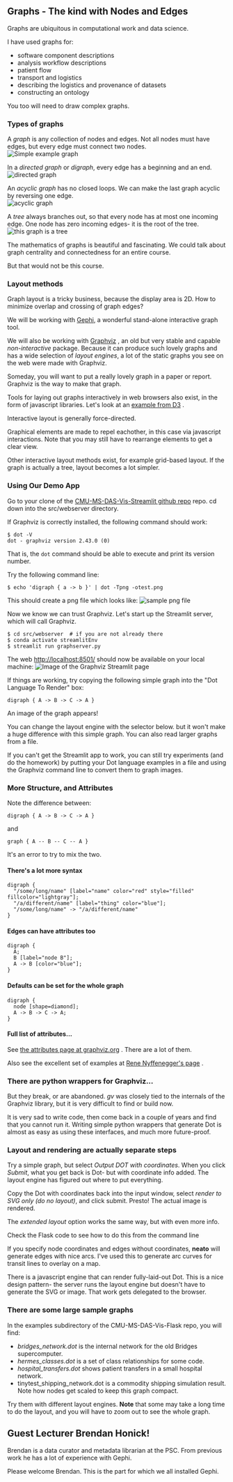 ## Graphs - The kind with Nodes and Edges ##

Graphs are ubiquitous in computational work and data science.


I have used graphs for:
* software component descriptions
* analysis workflow descriptions
* patient flow
* transport and logistics
* describing the logistics and provenance of datasets
* constructing an ontology

You too will need to draw complex graphs.



### Types of graphs

A *graph* is any collection of nodes and edges.  Not all nodes must
have edges, but every edge must connect two nodes.<br>
![Simple example graph](images/example_graph_1.svg)


In a *directed graph* or *digraph*, every edge has a beginning and an end.<br>
![directed graph](images/example_graph_2.svg)


An *acyclic graph* has no closed loops.  We can make the last graph
acyclic by reversing one edge.<br>
![acyclic graph](images/example_graph_3.svg)


A *tree* always branches out, so that every node has at most one
incoming edge.  One node has zero incoming edges- it is the root of
the tree.<br>
![this graph is a tree](images/example_graph_4.svg)


The mathematics of graphs is beautiful and fascinating.  We could talk
about graph centrality and connectedness for an entire course.

But that would not be this course.



### Layout methods

Graph layout is a tricky business, because the display area is 2D.  How to
minimize overlap and crossing of graph edges?

We will be working with [Gephi](https://gephi.org/), a wonderful stand-alone
interactive graph tool.  


We will also be working with [Graphviz](https://graphviz.org/) , an old but
very stable and capable *non-interactive* package.  Because it can
produce such lovely graphs and has a wide selection of *layout engines*,
a lot of the static graphs you see on the web were made with Graphviz.

Someday, you will want to put a really lovely graph in a paper or report.
Graphviz is the way to make that graph.


Tools for laying out graphs interactively in web browsers also exist, in
the form of javascript libraries.  Let's look at an
[example from D3](https://observablehq.com/@d3/force-directed-graph) .


Interactive layout is generally force-directed.

Graphical elements are made to repel eachother, in this case via
javascript interactions.  Note that you may still have to rearrange
elements to get a clear view.


Other interactive layout methods exist, for example grid-based layout.
If the graph is actually a tree, layout becomes a lot simpler.



### Using Our Demo App

Go to your clone of the [CMU-MS-DAS-Vis-Streamlit github repo](https://github.com/jswelling/CMU-MS-DAS-Vis-Streamlit) repo. cd down into the src/webserver directory.


If Graphviz is correctly installed, the following command should work:
```
$ dot -V
dot - graphviz version 2.43.0 (0)
```
That is, the `dot` command should be able to execute and print its version number.


Try the following command line:
```
$ echo 'digraph { a -> b }' | dot -Tpng -otest.png
```
This should create a png file which looks like:
![sample png file](images/graphviz_test.png)


Now we know we can trust Graphviz.  Let's start up the Streamlit
server, which will call Graphviz.
```
$ cd src/webserver  # if you are not already there
$ conda activate streamlitEnv
$ streamlit run graphserver.py
```


The web [http://localhost:8501/](http://localhost:8501/) should now be
available on your local machine:
![Image of the Graphviz Streamlit page](images/streamlit_graphviz_app.png)


If things are working, try copying the following simple graph into the "Dot Language
To Render" box:
```
digraph { A -> B -> C -> A }
```
An image of the graph appears!


You can change the layout engine with the selector below. but it won't make a huge
difference with this simple graph.  You can also read larger graphs from a file.


If you can't get the Streamlit app to work, you can still try experiments (and do
the homework) by putting your Dot language examples in a file and using the
Graphviz command line to convert them to graph images.



### More Structure, and Attributes

Note the difference between:
```
digraph { A -> B -> C -> A }
```

and
```
graph { A -- B -- C -- A }
```

It's an error to try to mix the two.


#### There's a lot more syntax

```
digraph {
  "/some/long/name" [label="name" color="red" style="filled" fillcolor="lightgray"];
  "/a/different/name" [label="thing" color="blue"];
  "/some/long/name" -> "/a/different/name"
}
```


#### Edges can have attributes too
```
digraph {
  A;
  B [label="node B"];
  A -> B [color="blue"];
}
```


#### Defaults can be set for the whole graph
```
digraph {
  node [shape=diamond];
  A -> B -> C -> A;
}
```


#### Full list of attributes...

See [the attributes page at graphviz.org](https://graphviz.org/doc/info/attrs.html) .
There are a lot of them.

Also see the excellent set of examples at
[Rene Nyffenegger's page](https://renenyffenegger.ch/notes/tools/Graphviz/examples/index) .



### There are python wrappers for Graphviz...

But they break, or are abandoned.  *gv* was closely tied to the internals
of the Graphviz library, but it is very difficult to find or build now.

It is very sad to write code, then come back in a couple of years and find
that you cannot run it.  Writing simple python wrappers that generate Dot
is almost as easy as using these interfaces, and much more future-proof.



### Layout and rendering are actually separate steps

Try a simple graph, but select *Output DOT with coordinates*.  When you click
*Submit*, what you get back is Dot- but with coordinate info added.  The layout
engine has figured out where to put everything.

Copy the Dot with coordinates back into the input window, select *render to
SVG only (do no layout)*, and click submit.  Presto! The actual image is
rendered.


The *extended layout* option works the same way, but with even more info.

Check the Flask code to see how to do this from the command line


If you specify node coordinates and edges without coordinates, **neato**
will generate edges with nice arcs.  I've used this to generate arc curves
for transit lines to overlay on a map.


There is a javascript engine that can render fully-laid-out Dot.  This is
a nice design pattern- the server runs the layout engine but doesn't have
to generate the SVG or image.  That work gets delegated to the browser.



### There are some large sample graphs

In the examples subdirectory of the CMU-MS-DAS-Vis-Flask repo, you will
find:
* *bridges_network.dot* is the internal network for the old Bridges
  supercomputer.
* *hermes_classes.dot* is a set of class relationships for some code.
* *hospital_transfers.dot* shows patient transfers in a small hospital
  network.
* tinytest_shipping_network.dot is a commodity shipping simulation result.
  Note how nodes get scaled to keep this graph compact.


Try them with different layout engines.  **Note** that some may take a long
time to do the layout, and you will have to zoom out to see the whole graph.



## Guest Lecturer Brendan Honick!

Brendan is a data curator and metadata librarian at the PSC.
From previous work he has a lot of experience with Gephi.

Please welcome Brendan.  This is the part for which we all installed Gephi.

